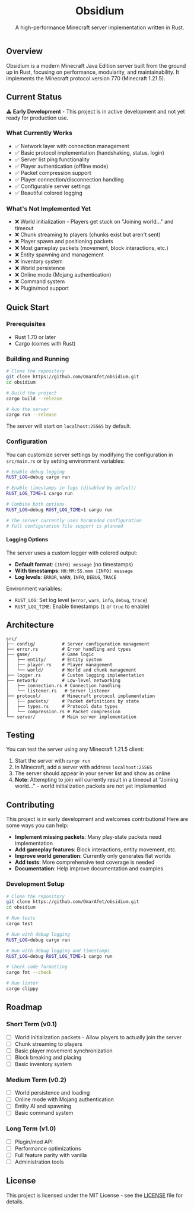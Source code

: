 <div align="center">

# Obsidium

A high-performance Minecraft server implementation written in Rust.

<a target="_blank" href="https://discord.gg/XyKfC4WjUw"><img src="https://dcbadge.limes.pink/api/server/XyKfC4WjUw" alt="" /></a>

</div>

## Overview

Obsidium is a modern Minecraft Java Edition server built from the ground up in Rust, focusing on performance, modularity, and maintainability. It implements the Minecraft protocol version 770 (Minecraft 1.21.5).

## Current Status

⚠️ **Early Development** - This project is in active development and not yet ready for production use.

### What Currently Works

- ✅ Network layer with connection management
- ✅ Basic protocol implementation (handshaking, status, login)
- ✅ Server list ping functionality
- ✅ Player authentication (offline mode)
- ✅ Packet compression support
- ✅ Player connection/disconnection handling
- ✅ Configurable server settings
- ✅ Beautiful colored logging

### What's Not Implemented Yet

- ❌ World initialization - Players get stuck on "Joining world..." and timeout
- ❌ Chunk streaming to players (chunks exist but aren't sent)
- ❌ Player spawn and positioning packets
- ❌ Most gameplay packets (movement, block interactions, etc.)
- ❌ Entity spawning and management
- ❌ Inventory system
- ❌ World persistence
- ❌ Online mode (Mojang authentication)
- ❌ Command system
- ❌ Plugin/mod support

## Quick Start

### Prerequisites

- Rust 1.70 or later
- Cargo (comes with Rust)

### Building and Running

```bash
# Clone the repository
git clone https://github.com/OmarAfet/obsidium.git
cd obsidium

# Build the project
cargo build --release

# Run the server
cargo run --release
```

The server will start on `localhost:25565` by default.

### Configuration

You can customize server settings by modifying the configuration in `src/main.rs` or by setting environment variables:

```bash
# Enable debug logging
RUST_LOG=debug cargo run

# Enable timestamps in logs (disabled by default)
RUST_LOG_TIME=1 cargo run

# Combine both options
RUST_LOG=debug RUST_LOG_TIME=1 cargo run

# The server currently uses hardcoded configuration
# Full configuration file support is planned
```

#### Logging Options

The server uses a custom logger with colored output:

- **Default format**: `[INFO] message` (no timestamps)
- **With timestamps**: `HH:MM:SS.mmm [INFO] message`
- **Log levels**: `ERROR`, `WARN`, `INFO`, `DEBUG`, `TRACE`

Environment variables:
- `RUST_LOG`: Set log level (`error`, `warn`, `info`, `debug`, `trace`)
- `RUST_LOG_TIME`: Enable timestamps (`1` or `true` to enable)

## Architecture

```
src/
├── config/          # Server configuration management
├── error.rs         # Error handling and types
├── game/            # Game logic
│   ├── entity/      # Entity system
│   ├── player.rs    # Player management
│   └── world/       # World and chunk management
├── logger.rs        # Custom logging implementation
├── network/         # Low-level networking
│   ├── connection.rs # Connection handling
│   └── listener.rs   # Server listener
├── protocol/        # Minecraft protocol implementation
│   ├── packets/     # Packet definitions by state
│   ├── types.rs     # Protocol data types
│   └── compression.rs # Packet compression
└── server/          # Main server implementation
```

## Testing

You can test the server using any Minecraft 1.21.5 client:

1. Start the server with `cargo run`
2. In Minecraft, add a server with address `localhost:25565`
3. The server should appear in your server list and show as online
4. **Note**: Attempting to join will currently result in a timeout at "Joining world..." - world initialization packets are not yet implemented

## Contributing

This project is in early development and welcomes contributions! Here are some ways you can help:

- **Implement missing packets**: Many play-state packets need implementation
- **Add gameplay features**: Block interactions, entity movement, etc.
- **Improve world generation**: Currently only generates flat worlds
- **Add tests**: More comprehensive test coverage is needed
- **Documentation**: Help improve documentation and examples

### Development Setup

```bash
# Clone the repository
git clone https://github.com/OmarAfet/obsidium.git
cd obsidium

# Run tests
cargo test

# Run with debug logging
RUST_LOG=debug cargo run

# Run with debug logging and timestamps
RUST_LOG=debug RUST_LOG_TIME=1 cargo run

# Check code formatting
cargo fmt --check

# Run linter
cargo clippy
```

## Roadmap

### Short Term (v0.1)
- [ ] World initialization packets - Allow players to actually join the server
- [ ] Chunk streaming to players
- [ ] Basic player movement synchronization
- [ ] Block breaking and placing
- [ ] Basic inventory system

### Medium Term (v0.2)
- [ ] World persistence and loading
- [ ] Online mode with Mojang authentication
- [ ] Entity AI and spawning
- [ ] Basic command system

### Long Term (v1.0)
- [ ] Plugin/mod API
- [ ] Performance optimizations
- [ ] Full feature parity with vanilla
- [ ] Administration tools

## License

This project is licensed under the MIT License - see the [LICENSE](LICENSE) file for details.